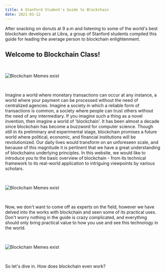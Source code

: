 ```yaml
---
title: A Stanford Student's Guide to Blockchain
date: 2021-03-12
---
```


After snacking on donuts at 9 a.m and listening to some of the world's best blockchain developers at Libra, a group of Stanford students compiled this guide for leading the average person to blockchain enlightenment.
<!-- more -->

## Welcome to Blockchain Class!
<p>&nbsp;</p>

![Blockchain Memes exist](https://www.memesmonkey.com/images/memesmonkey/3b/3bd950a24a6b8de2fc6fba79e3cb2d08.jpeg)


<p>&nbsp;</p>


Imagine a world where monetary transactions can occur at any instance, a world where your payment can be processed without the need of centralized agencies. Imagine a society in which a reliable form of transactions is common, a society where people can trust others without the need of any intermediary. If you imagine such a thing as a novel invention, then imagine a world of 'blockchain'.
It has been almost a decade since blockchain has become a buzzword for computer science. Though still in its preliminary and experimental stage, blockchain promises a future world where political, economic, and financial institutions will be revolutionized. Our daily lives would transform on an unforeseen scale, and because of this magnitude it is pertinent that we have a great understanding of blockchains underlying principles.
In this website, we would like to introduce you to the basic overview of blockchain - from its technical framework to its real-world application to intriguing viewpoints by various scholars.



<p>&nbsp;</p>



![Blockchain Memes exist](https://101blockchains.com/wp-content/uploads/2018/06/Trying-to-explain-blockchain-meme.jpg)

<p>&nbsp;</p>



Now, we don't want to come off as experts on the field, however we have delved into the works with blockchain and seen some of its practical uses. Don't worry nothing in the guide is crazy complicated, and everything should only bring practical value to how you use and see this technology in the world.


<p>&nbsp;</p>




![Blockchain Memes exist](https://media1.giphy.com/media/Xtg9ygGsjvouF7vZ1w/giphy.gif?cid=790b76117a068db83a4ea40cd3a34f034bb6d67e9ae86b43&rid=giphy.gif)

<p>&nbsp;</p>


So let's dive in. How does blockchain even work?

